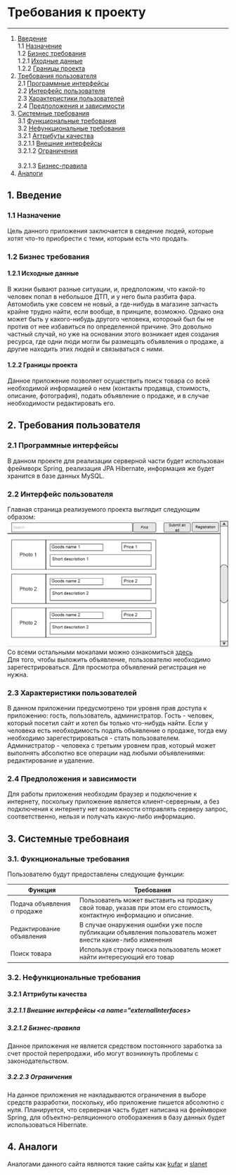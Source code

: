 # Требования к проекту
---
1. [Введение](#introduction) <br>
   1.1 [Назначение](#purpose) <br>
   1.2 [Бизнес требования](#businesRequirments) <br>
    1.2.1 [Иходные данные](#initialData) <br>
    1.2.2 [Границы проекта](#applicationScopes) <br>
2. [Требования пользователя](#userRequirments) <br>
   2.1 [Программные интерфейсы](#programInterfaces) <br>
   2.2 [Интерфейс пользователя](#userInterface) <br>
   2.3 [Характеристики пользователей](#) <br>
   2.4 [Предположения и зависимости](#) <br>
3. [Системные требования](#systemRequirments) <br>
   3.1 [Функциональные требования](#functionalRequirmets) <br>
   3.2 [Нефункциональные требования](#non-functionalRequirmets) <br>
     3.2.1 [Аттрибуты качества](#qualityAttributes) <br>
     3.2.1.1 [Внешние интерфейсы](#externalInterfaces) <br>
     3.2.1.2 [Ограничения](#restrictions) <br>   
     3.2.1.3 [Бизнес-правила](#businesRules) <br>
4. [Аналоги](#analogs) <br>

## 1. Введение <a name="introduction"></a>
### 1.1 Назначение <a name="purpose"> </a>
Цель данного приложения заключается в сведение людей, которые хотят что-то приобрести с теми, которым есть что продать.

### 1.2 Бизнес требования <a name="businessRequirments"> </a>
#### 1.2.1 Исходные данные <a name="initialData"> </a>
В жизни бывают разные ситуации, и, предположим, что какой-то человек попал в небольшое ДТП, и у него была разбита фара. Автомобиль уже совсем не новый, а где-нибудь в магазине запчасть крайне трудно найти, если вообще, в принципе, возможно.
Однако она может быть у какого-нибудь другого человека, котороый был бы не против от нее избавиться по определенной причине. Это довольно частный случай, но уже на основании этого возникает идея создания ресурса, где одни люди могли бы размещать объявления о продаже, а другие находить этих людей и связываться с ними.

#### 1.2.2 Границы проекта <a name="applicationScopes"></a>
Данное приложение позволяет осуществить поиск товара со всей необходимой информацией о нем (контакты продавца, стоимость, описание, фотография), подать объявление о продаже, и в случае необходимости редактировать его.

## 2. Требования пользователя <a name="userRequirments"></a>
### 2.1 Программные интерфейсы <a name="programInterfaces"></a>
В данном проекте для реализации серверной части будет использован фреймворк Spring, реализация JPA Hibernate, информация же будет хранится в базе данных MySQL.

### 2.2 Интерфейс пользователя <a name="userInterface">
Главная страница реализуемого проекта выглядит следующим образом:
![](https://github.com/EugeneKorenik/SimpleAdvertisingPlatform/blob/master/Documents/Mockups/mainView.png)
Cо всеми остальными мокапами можно ознакомиться [здесь](https://github.com/EugeneKorenik/SimpleAdvertisingPlatform/tree/master/Documents/Mockups) <br>
Для того, чтобы выложить объявление, пользователю необходимо зарегестрироваться. Для просмотра объявлений регистрация не нужна.

### 2.3 Характеристики пользователей
В данном приложении предусмотрено три уровня прав доступа к приложению: гость, пользователь, администратор. Гость - человек, который  посетил сайт и хотел бы только что-нибудь найти. Если у человека есть необходимость подать объявление о продаже, тогда ему необходимо зарегестрироваться - стать пользователем. Администратор - человека с третьим уровнем прав, который может выполнять абсолютно все операции над любыми объявлениями: редактирование и удаление.

### 2.4 Предположения и зависимости
Для работы приложения необходим браузер и подключение к интернету, поскольку приложение является клиент-серверным, а без подключения к интернету нет возможности отправлять серверу запрос, соответственно, нельзя и получать какую-либо информацию.

## 3. Системные требовнаия <a name="systemRequirments"></a>
### 3.1. Фукнциональные требования <a name="functionalRequirmets"> </a>
Пользователю будут предоставлены следующие функции:

Функция | Требования
--- | ---
Подача объявления о продаже | Пользователь может выставить на продажу свой товар, указав при этом его стоимость, контактную информацию и описание.
Редактирование объявления | В случае онаружения ошибки уже после публикации объявления пользователь может внести какие-либо изменения
Поиск товара | Используя строку поиска пользователь может найти интересующий его товар

### 3.2. Нефункциональные требования <a name="non-functionalRequirmets"> </a>
#### 3.2.1 Аттрибуты качества <a name="qualityAttributes"></a>
##### 3.2.1.1 Внешние интерфейсы <a name="externalInterfaces></a>
   
##### 3.2.1.2 Бизнес-правила <a name="businesRules"></a>
Данное приложения не является средством постоянного заработка за счет простой перепродажи, ибо могут возникнуть проблемы с законодательством.
  
##### 3.2.2.3 Ограничения <a name="restriсtions"></a>
На данное приложения не накладываются ограничения в выборе средств разработки, поскольку, ибо приложение пишется абсолютно с нуля. Планируется, что серверная часть будет написана на фреймворке Spring, для объектно-реляционного отоборажения в базу данных будет использоваться Hibernate.
 
## 4. Аналоги <a name="analogs"></a>
Аналогами данного сайта являются такие сайты как [kufar](https://www.kufar.by) и [slanet](slanet.by)

